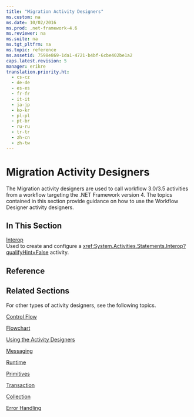 ```yaml
---
title: "Migration Activity Designers"
ms.custom: na
ms.date: 10/02/2016
ms.prod: .net-framework-4.6
ms.reviewer: na
ms.suite: na
ms.tgt_pltfrm: na
ms.topic: reference
ms.assetid: 7598e869-1da1-4721-b4bf-6cbe402be1a2
caps.latest.revision: 5
manager: erikre
translation.priority.ht: 
  - cs-cz
  - de-de
  - es-es
  - fr-fr
  - it-it
  - ja-jp
  - ko-kr
  - pl-pl
  - pt-br
  - ru-ru
  - tr-tr
  - zh-cn
  - zh-tw
---
```

# Migration Activity Designers
The Migration activity designers are used to call workflow 3.0/3.5 activities from a workflow targeting the .NET Framework version 4. The topics contained in this section provide guidance on how to use the Workflow Designer activity designers.  
  
## In This Section  
 [Interop](../WF_Design/Interop-Activity-Designer.md)  
 Used to create and configure a <xref:System.Activities.Statements.Interop?qualifyHint=False> activity.  
  
## Reference  
  
## Related Sections  
 For other types of activity designers, see the following topics.  
  
 [Control Flow](../WF_Design/Control-Flow-Activity-Designers.md)  
  
 [Flowchart](../WF_Design/Flowchart-Activity-Designers.md)  
  
 [Using the Activity Designers](../WF_Design/Using-the-Activity-Designers.md)  
  
 [Messaging](../WF_Design/Messaging-Activity-Designers.md)  
  
 [Runtime](../WF_Design/Runtime-Activity-Designers.md)  
  
 [Primitives](../WF_Design/Primitives-Activity-Designers.md)  
  
 [Transaction](../WF_Design/Transaction-Activity-Designers.md)  
  
 [Collection](../WF_Design/Collection-Activity-Designers.md)  
  
 [Error Handling](../WF_Design/Error-Handling-Activity-Designers.md)